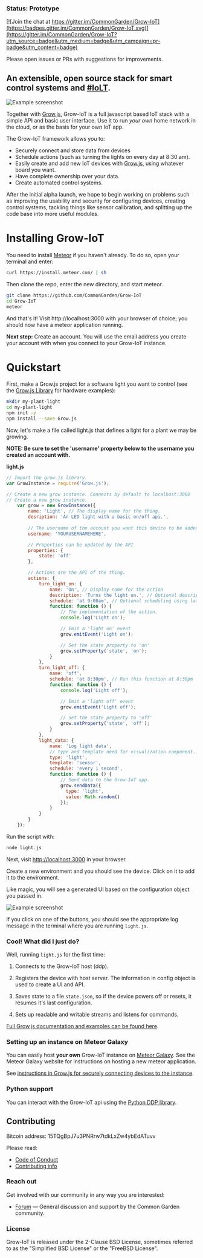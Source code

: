 ### Status: Prototype

[![Join the chat at https://gitter.im/CommonGarden/Grow-IoT](https://badges.gitter.im/CommonGarden/Grow-IoT.svg)](https://gitter.im/CommonGarden/Grow-IoT?utm_source=badge&utm_medium=badge&utm_campaign=pr-badge&utm_content=badge)

Please open issues or PRs with suggestions for improvements.

## An extensible, open source stack for smart control systems and [\#IoLT]().

![Example screenshot](https://raw.githubusercontent.com/CommonGarden/Grow-IoT/master/public/example.png)

Together with [Grow.js](https://github.com/CommonGarden/Grow.js), Grow-IoT is a full javascript based IoT stack with a simple API and basic user interface. Use it to run *your own* home network in the cloud, or as the basis for your own IoT app.

The Grow-IoT framework allows you to:
* Securely connect and store data from devices
* Schedule actions (such as turning the lights on every day at 8:30 am).
* Easily create and add new IoT devices with [Grow.js](https://github.com/CommonGarden/Grow.js), using whatever board you want.
* Have complete ownership over your data.
* Create automated control systems.

After the initial alpha launch, we hope to begin working on problems such as improving the usability and security for configuring devices, creating control systems, tackling things like sensor calibration, and splitting up the code base into more useful modules.

# Installing Grow-IoT

You need to install [Meteor](https://www.meteor.com/) if you haven't already. To do so, open your terminal and enter:
```bash
curl https://install.meteor.com/ | sh
```

Then clone the repo, enter the new directory, and start meteor.

```bash
git clone https://github.com/CommonGarden/Grow-IoT
cd Grow-IoT
meteor
```

And that's it! Visit http://localhost:3000 with your browser of choice; you should now have a meteor application running.

**Next step:** Create an account. You will use the email address you create your account with when you connect to your Grow-IoT instance.

# Quickstart

First, make a Grow.js project for a software light you want to control (see the [Grow.js Library](https://github.com/CommonGarden/Grow.js) for hardware examples):

```bash
mkdir my-plant-light
cd my-plant-light
npm init -y
npm install --save Grow.js
```

Now, let's make a file called light.js that defines a light for a plant we may be growing. 

**NOTE: Be sure to set the 'username' property below to the username you created an account with.**

**light.js**

```javascript
// Import the grow.js library.
var GrowInstance = require('Grow.js');

// Create a new grow instance. Connects by default to localhost:3000
// Create a new grow instance.
    var grow = new GrowInstance({
        name: 'Light', // The display name for the thing.
        desription: 'An LED light with a basic on/off api.',
        
        // The username of the account you want this device to be added to.
        username: 'YOURUSERNAMEHERE',

        // Properties can be updated by the API
        properties: {
            state: 'off'
        },

        // Actions are the API of the thing.
        actions: {
            turn_light_on: {
                name: 'On', // Display name for the action
                description: 'Turns the light on.', // Optional description
                schedule: 'at 9:00am', // Optional scheduling using later.js
                function: function () {
                    // The implementation of the action.
                    console.log('Light on');

                    // Emit a 'light on' event
                    grow.emitEvent('Light on');

                    // Set the state property to 'on'
                    grow.setProperty('state', 'on');
                }
            },
            turn_light_off: {
                name: 'off',
                schedule: 'at 8:30pm', // Run this function at 8:30pm
                function: function () {
                    console.log('Light off');

                    // Emit a 'light off' event
                    grow.emitEvent('Light off');

                    // Set the state property to 'off'
                    grow.setProperty('state', 'off');
                }
            },
            light_data: {
                name: 'Log light data',
                // type and template need for visualization component... HACK. 
                type: 'light',
                template: 'sensor',
                schedule: 'every 1 second',
                function: function () {
                    // Send data to the Grow-IoT app.
                    grow.sendData({
                      type: 'light',
                      value: Math.random()
                    });
                }
            }
        }
    });
```

Run the script with:

```bash
node light.js
```

Next, visit [http://localhost:3000](http://localhost:3000) in your browser.

Create a new environment and you should see the device. Click on it to add it to the environment.

Like magic, you will see a generated UI based on the configuration object you passed in.

![Example screenshot](https://raw.githubusercontent.com/CommonGarden/Grow-IoT/master/public/example.png)

If you click on one of the buttons, you should see the appropriate log message in the terminal where you are running `light.js`.

### Cool! What did I just do?

Well, running `light.js` for the first time:

1. Connects to the Grow-IoT host (ddp).

2. Registers the device with host server. The information in config object is used to create a UI and API.

3. Saves state to a file `state.json`, so if the device powers off or resets, it resumes it's last configuration.

4. Sets up readable and writable streams and listens for commands.

[Full Grow.js documentation and examples can be found here](http://commongarden.github.io/Grow.js/docs/).

### Setting up an instance on Meteor Galaxy

You can easily host **your own** Grow-IoT instance on [Meteor Galaxy](https://galaxy.meteor.com/). See the Meteor Galaxy website for instructions on hosting a new meteor application.

See [instructions in Grow.js for securely connecting devices to the instance](https://github.com/CommonGarden/grow.js).

### Python support
You can interact with the Grow-IoT api using the [Python DDP library](https://github.com/hharnisc/python-ddp).

## Contributing

Bitcoin address: 15TQgBpJ7u3PNRrw7tdkLxZw4ybEdATuvv

Please read:
* [Code of Conduct](https://github.com/CommonGarden/Organization/blob/master/code-of-conduct.md)
* [Contributing info](https://github.com/CommonGarden/Organization/blob/master/contributing.md)

### Reach out
Get involved with our community in any way you are interested:

<!-- * [Join us on Slack](http://slack.commongarden.org) — Collaboration and real time discussions. -->
* [Forum](http://forum.commongarden.org/) — General discussion and support by the Common Garden community.

### License
Grow-IoT is released under the 2-Clause BSD License, sometimes referred to as the "Simplified BSD License" or the "FreeBSD License". 
